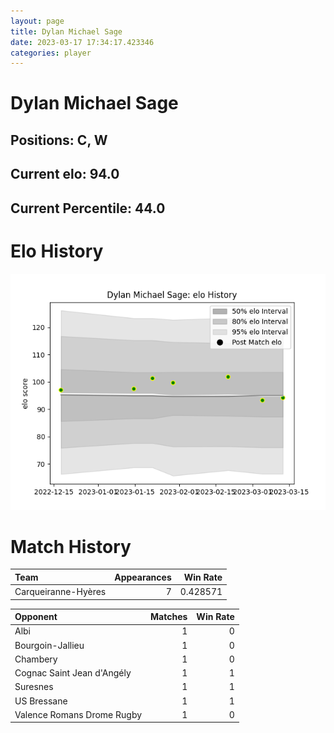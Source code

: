 ```yaml
---  
layout: page  
title: Dylan Michael Sage  
date: 2023-03-17 17:34:17.423346  
categories: player  
---
```

# Dylan Michael Sage

## Positions: C, W

## Current elo: 94.0

## Current Percentile: 44.0

# Elo History


![elo history](history_DylanMichaelSage.png)
# Match History


| Team                |   Appearances |   Win Rate |
|:--------------------|--------------:|-----------:|
| Carqueiranne-Hyères |             7 |   0.428571 |

| Opponent                   |   Matches |   Win Rate |
|:---------------------------|----------:|-----------:|
| Albi                       |         1 |          0 |
| Bourgoin-Jallieu           |         1 |          0 |
| Chambery                   |         1 |          0 |
| Cognac Saint Jean d'Angély |         1 |          1 |
| Suresnes                   |         1 |          1 |
| US Bressane                |         1 |          1 |
| Valence Romans Drome Rugby |         1 |          0 |